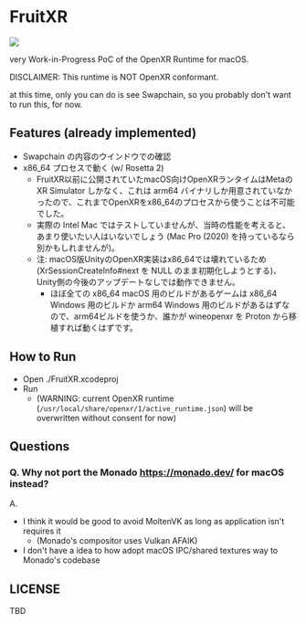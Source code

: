 # FruitXR

![](https://files.rinsuki.net/2025/fruitxr-top.png)

very Work-in-Progress PoC of the OpenXR Runtime for macOS.

DISCLAIMER: This runtime is NOT OpenXR conformant.

at this time, only you can do is see Swapchain, so you probably don't want to run this, for now.

## Features (already implemented)

* Swapchain の内容のウインドウでの確認
* x86_64 プロセスで動く (w/ Rosetta 2)
  * FruitXR以前に公開されていたmacOS向けOpenXRランタイムはMetaの XR Simulator しかなく、これは arm64 バイナリしか用意されていなかったので、これまでOpenXRをx86_64のプロセスから使うことは不可能でした。
  * 実際の Intel Mac ではテストしていませんが、当時の性能を考えると、あまり使いたい人はいないでしょう (Mac Pro (2020) を持っているなら別かもしれませんが)。
  * 注: macOS版UnityのOpenXR実装はx86_64では壊れているため (XrSessionCreateInfo#next を NULL のまま初期化しようとする)、Unity側の今後のアップデートなしでは動作できません。
    * ほぼ全ての x86_64 macOS 用のビルドがあるゲームは x86_64 Windows 用のビルドか arm64 Windows 用のビルドがあるはずなので、arm64ビルドを使うか、誰かが wineopenxr を Proton から移植すれば動くはずです。

## How to Run

* Open ./FruitXR.xcodeproj
* Run
  * (WARNING: current OpenXR runtime (`/usr/local/share/openxr/1/active_runtime.json`) will be overwritten without consent for now)

## Questions

### Q. Why not port the Monado https://monado.dev/ for macOS instead?

A.

* I think it would be good to avoid MoltenVK as long as application isn't requires it
  * (Monado's compositor uses Vulkan AFAIK)
* I don't have a idea to how adopt macOS IPC/shared textures way to Monado's codebase

## LICENSE

TBD